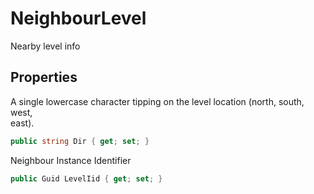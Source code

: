 # NeighbourLevel

  
Nearby level info  


## Properties

  
A single lowercase character tipping on the level location (north, south, west,  
east).  


```csharp
public string Dir { get; set; }
```

  
Neighbour Instance Identifier  


```csharp
public Guid LevelIid { get; set; }
```


